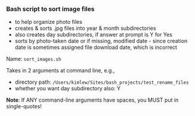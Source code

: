 ### Bash script to sort image files

- to help organize photo files
- creates & sorts .jpg files into year & month subdirectories
- also creates day subdirectories, if answer at prompt is Y for Yes
- sorts by photo-taken date or if missing, modified date - since creation date 
is sometimes assigned file download date, which is incorrect

Name: `sort_images.sh`

Takes in 2 arguments at command line, e.g.,
- directory path: `/Users/kimlew/Sites/bash_projects/test_rename_files`
- whether you want day subdirectory also: Y

**Note**: If ANY command-line arguments have spaces, you MUST put in single-quotes!
